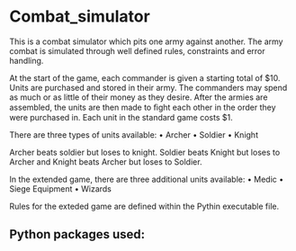 # Combat_simulator
This is a combat simulator which pits one army against another. The army combat is simulated through well defined rules, constraints and error handling.


At the start of the game, each commander is given a starting total of $10. Units are purchased and stored in their army. The commanders may 
spend as much or as little of their money as they desire. After the armies are assembled, the units are then made to ﬁght each other in the 
order they were purchased in. Each unit in the standard game costs $1.

There are three types of units available:
• Archer • Soldier • Knight

Archer beats soldier but loses to knight. Soldier beats Knight but loses to Archer and Knight beats Archer but loses to Soldier.

In the extended game, there are three additional units available:
• Medic • Siege Equipment • Wizards

Rules for the exteded game are defined within the Pythin executable file.

Python packages used:
- 
